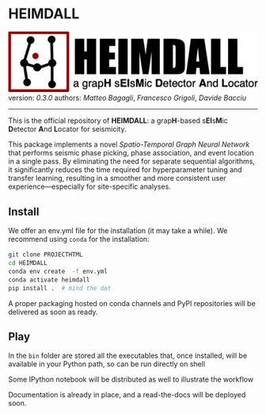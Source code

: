 # HEIMDALL

![heim_logo](logo/heim_logo_box_red.png)
version: _0.3.0_
authors: _Matteo Bagagli_, _Francesco Grigoli_, _Davide Bacciu_

--------------------------------------------------------------

This is the official repository of **HEIMDALL**:
a grap**H**-based s**EI**s**M**ic **D**etector **A**nd **L**ocator for seismicity.

This package implements a novel _Spatio-Temporal Graph Neural Network_
 that performs seismic phase picking, phase association,
 and event location in a single pass.
 By eliminating the need for separate sequential algorithms,
 it significantly reduces the time required for hyperparameter
 tuning and transfer learning, resulting in a smoother and more
 consistent user experience—especially for site-specific analyses.

## Install

We offer an env.yml file for the installation (it may take a while).
We recommend using `conda` for the installation:

```bash
git clone PROJECTHTML
cd HEIMDALL
conda env create  -f env.yml
conda activate heimdall
pip install .  # mind the dot
```

A proper packaging hosted on conda channels and PyPI repositories will
be delivered as soon as ready.

## Play

In the `bin` folder are stored all the executables that, once installed,
will be available in your Python path, so can be run directly on shell

Some IPython notebook will be distributed as well to illustrate the workflow

Documentation is already in place, and a read-the-docs will be deployed soon.

